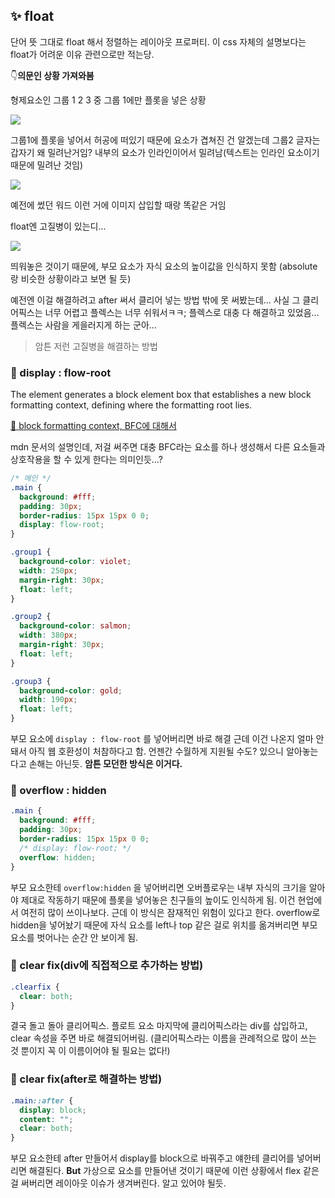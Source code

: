 ## ✨ float

단어 뜻 그대로 float 해서 정렬하는 레이아웃 프로퍼티. 이 css 자체의 설명보다는 float가 어려운 이유 관련으로만 적는당.

👇**의문인 상황 가져와봄**

형제요소인 그룹 1 2 3 중 그룹 1에만 플롯을 넣은 상황

![](https://velog.velcdn.com/images/chaehe_3210/post/a94352a8-5d48-4d81-8174-67309e7b9298/image.png)

그룹1에 플롯을 넣어서 허공에 떠있기 때문에 요소가 겹쳐진 건 알겠는데 그룹2 글자는 갑자기 왜 밀려난거임?
내부의 요소가 인라인이어서 밀려남(텍스트는 인라인 요소이기 때문에 밀려난 것임)

![](https://velog.velcdn.com/images/chaehe_3210/post/868e4353-227f-413b-a0bf-05ef2c0671de/image.png)

예전에 썼던 워드 이런 거에 이미지 삽입할 때랑 똑같은 거임

float엔 고질병이 있는디...

![](https://velog.velcdn.com/images/chaehe_3210/post/255c067c-d939-4a77-b390-10edde4a5cfc/image.png)

띄워놓은 것이기 때문에, 부모 요소가 자식 요소의 높이값을 인식하지 못함
(absolute랑 비슷한 상황이라고 보면 될 듯)

예전엔 이걸 해결하려고 after 써서 클리어 넣는 방법 밖에 못 써봤는데... 사실 그 클리어픽스는 너무 어렵고 플렉스는 너무 쉬워서ㅋㅋ; 플렉스로 대충 다 해결하고 있었음...플렉스는 사람을 게을러지게 하는 군아...

> 암튼 저런 고질병을 해결하는 방법

### 🎇 display : flow-root

The element generates a block element box that establishes a new block formatting context, defining where the formatting root lies.

[📌 block formatting context, BFC에 대해서](https://developer.mozilla.org/ko/docs/Web/Guide/CSS/Block_formatting_context)

mdn 문서의 설명인데, 저걸 써주면 대충 BFC라는 요소를 하나 생성해서 다른 요소들과 상호작용을 할 수 있게 한다는 의미인듯...?

```css
/* 메인 */
.main {
  background: #fff;
  padding: 30px;
  border-radius: 15px 15px 0 0;
  display: flow-root;
}

.group1 {
  background-color: violet;
  width: 250px;
  margin-right: 30px;
  float: left;
}

.group2 {
  background-color: salmon;
  width: 380px;
  margin-right: 30px;
  float: left;
}

.group3 {
  background-color: gold;
  width: 190px;
  float: left;
}
```

부모 요소에 `display : flow-root` 를 넣어버리면 바로 해결
근데 이건 나온지 얼마 안돼서 아직 웹 호환성이 처참하다고 함. 언젠간 수월하게 지원될 수도? 있으니 알아놓는다고 손해는 아닌듯. **암튼 모던한 방식은 이거다.**

### 🎇 overflow : hidden

```css
.main {
  background: #fff;
  padding: 30px;
  border-radius: 15px 15px 0 0;
  /* display: flow-root; */
  overflow: hidden;
}
```

부모 요소한테 `overflow:hidden` 을 넣어버리면 오버플로우는 내부 자식의 크기을 알아야 제대로 작동하기 때문에 플롯을 넣어놓은 친구들의 높이도 인식하게 됨.
이건 현업에서 여전히 많이 쓰이나보다. 근데 이 방식은 잠재적인 위험이 있다고 한다. overflow로 hidden을 넣어놨기 때문에 자식 요소를 left나 top 같은 걸로 위치를 옮겨버리면 부모요소를 벗어나는 순간 안 보이게 됨.

### 🎇 clear fix(div에 직접적으로 추가하는 방법)

```css
.clearfix {
  clear: both;
}
```

결국 돌고 돌아 클리어픽스.
플로트 요소 마지막에 클리어픽스라는 div를 삽입하고, clear 속성을 주면 바로 해결되어버림.
(클리어픽스라는 이름을 관례적으로 많이 쓰는 것 뿐이지 꼭 이 이름이어야 될 필요는 없다!)

### 🎇 clear fix(after로 해결하는 방법)

```css
.main::after {
  display: block;
  content: "";
  clear: both;
}
```

부모 요소한테 after 만들어서 display를 block으로 바꿔주고 얘한테 클리어를 넣어버리면 해결된다.
**But** 가상으로 요소를 만들어낸 것이기 때문에 이런 상황에서 flex 같은 걸 써버리면 레이아웃 이슈가 생겨버린다. 알고 있어야 될듯.
